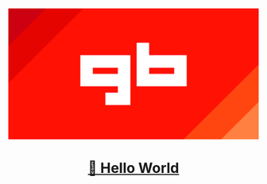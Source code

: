 <h1 align="center">
    <a href="https://grantburry.com" target="_blank">
        <img src="https://github.com/Burry/grantburry.com/blob/master/public/open-graph.png?raw=true" alt="Grant Burry" />
        <br />
        <br />
        <span>👋 Hello World</span>
        <br />
    </a>
</h1>
